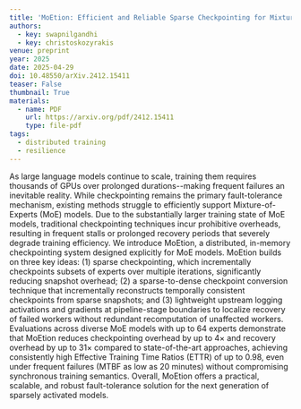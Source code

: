 ```yaml
---
title: 'MoEtion: Efficient and Reliable Sparse Checkpointing for Mixture-of-Experts Models at Scale'
authors:
  - key: swapnilgandhi
  - key: christoskozyrakis
venue: preprint
year: 2025
date: 2025-04-29
doi: 10.48550/arXiv.2412.15411
teaser: False
thumbnail: True
materials:
  - name: PDF
    url: https://arxiv.org/pdf/2412.15411
    type: file-pdf
tags:
  - distributed training
  - resilience
---
```

As large language models continue to scale, training them requires thousands of GPUs over prolonged durations--making frequent failures an inevitable reality. While checkpointing remains the primary fault-tolerance mechanism, existing methods struggle to efficiently support Mixture-of-Experts (MoE) models. Due to the substantially larger training state of MoE models, traditional checkpointing techniques incur prohibitive overheads, resulting in frequent stalls or prolonged recovery periods that severely degrade training efficiency.
We introduce MoEtion, a distributed, in-memory checkpointing system designed explicitly for MoE models. MoEtion builds on three key ideas: (1) sparse checkpointing, which incrementally checkpoints subsets of experts over multiple iterations, significantly reducing snapshot overhead; (2) a sparse-to-dense checkpoint conversion technique that incrementally reconstructs temporally consistent checkpoints from sparse snapshots; and (3) lightweight upstream logging activations and gradients at pipeline-stage boundaries to localize recovery of failed workers without redundant recomputation of unaffected workers. Evaluations across diverse MoE models with up to 64 experts demonstrate that MoEtion reduces checkpointing overhead by up to 4× and recovery overhead by up to 31× compared to state-of-the-art approaches, achieving consistently high Effective Training Time Ratios (ETTR) of up to 0.98, even under frequent failures (MTBF as low as 20 minutes) without compromising synchronous training semantics. Overall, MoEtion offers a practical, scalable, and robust fault-tolerance solution for the next generation of sparsely activated models.